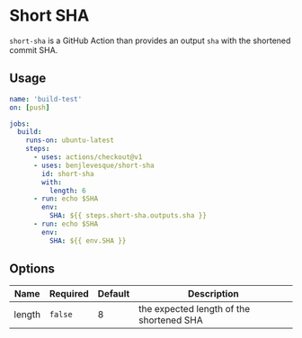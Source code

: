 # Short SHA

`short-sha` is a GitHub Action than provides an output `sha` with the shortened commit SHA.

## Usage

```yaml
name: 'build-test'
on: [push]

jobs:
  build:
    runs-on: ubuntu-latest
    steps:
      - uses: actions/checkout@v1
      - uses: benjlevesque/short-sha
        id: short-sha
        with:
          length: 6
      - run: echo $SHA
        env: 
          SHA: ${{ steps.short-sha.outputs.sha }}
      - run: echo $SHA
        env: 
          SHA: ${{ env.SHA }}
```

## Options

| Name   | Required | Default | Description                              |
| ------ | -------- | ------- | ---------------------------------------- |
| length | `false`  | 8       | the expected length of the shortened SHA |

